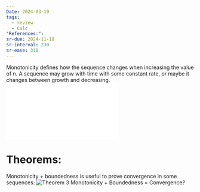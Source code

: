 ```yaml
---
Date: 2024-03-19
tags:
  - review
  - Calc
"References:":
sr-due: 2024-11-18
sr-interval: 230
sr-ease: 310
---
```

Monotonicity defines how the sequence changes when increasing the value of n. A sequence may grow with time with some constant rate, or maybe it changes between growth and decreasing. 
![Definition 13 Monotone increasing and decreasing](Definition%2013%20Monotone%20increasing%20and%20decreasing.md)

# Theorems: 
Monotonicity + boundedness is useful to prove convergence in some sequences: 
![Theorem 3  Monotonicity + Boundedness = Convergence?](Theorem%203%20%20Monotonicity%20+%20Boundedness%20=%20Convergence?.md)
